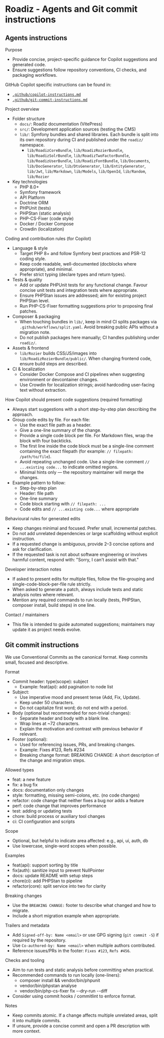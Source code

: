 # Roadiz - Agents and Git commit instructions
## Agents instructions

Purpose
- Provide concise, project-specific guidance for Copilot suggestions and generated code.
- Ensure suggestions follow repository conventions, CI checks, and packaging workflows.

GitHub Copilot specific instructions can be found in:
- [`.github/copilot-instructions.md`](.github/copilot-instructions.md)
- [`.github/git-commit-instructions.md`](.github/git-commit-instructions.md)

Project overview
- Folder structure
    - `docs/`: Roadiz documentation (VitePress)
    - `src/`: Development application sources (testing the CMS)
    - `lib/`: Symfony bundles and shared libraries. Each bundle is split into its own repository during CI and published under the `roadiz/` namespace.
        - `lib/RoadizCoreBundle`, `lib/RoadizRozierBundle`, `lib/RoadizSolrBundle`, `lib/RoadizTwoFactorBundle`, `lib/RoadizUserBundle`, `lib/RoadizFontBundle`, `lib/Documents`, `lib/DocGenerator`, `lib/DtsGenerator`, `lib/EntityGenerator`, `lib/Jwt`, `lib/Markdown`, `lib/Models`, `lib/OpenId`, `lib/Random`, `lib/Rozier`
- Key technologies
    - PHP 8.0+
    - Symfony framework
    - API Platform
    - Doctrine ORM
    - PHPUnit (tests)
    - PHPStan (static analysis)
    - PHP-CS-Fixer (code style)
    - Docker / Docker Compose
    - Crowdin (localization)

Coding and contribution rules (for Copilot)
- Language & style
    - Target PHP 8+ and follow Symfony best practices and PSR-12 coding style.
    - Keep code readable, well-documented (docblocks where appropriate), and minimal.
    - Prefer strict typing (declare types and return types).
- Tests & quality
    - Add or update PHPUnit tests for any functional change. Favour concise unit tests and integration tests where appropriate.
    - Ensure PHPStan issues are addressed; aim for existing project PHPStan level.
    - Run PHP-CS-Fixer formatting suggestions prior to proposing final patches.
- Composer & packaging
    - When touching bundles in `lib/`, keep in mind CI splits packages via `.github/workflows/split.yaml`. Avoid breaking public APIs without a migration note.
    - Do not publish packages here manually; CI handles publishing under `roadiz/`.
- Assets & frontend
    - `lib/Rozier` builds CSS/JS/images into `lib/RoadizRozierBundle/public/`. When changing frontend code, ensure build steps are described.
- CI & localization
    - Consider Docker Compose and CI pipelines when suggesting environment or devcontainer changes.
    - Use Crowdin for localization strings; avoid hardcoding user-facing text without extraction.

How Copilot should present code suggestions (required formatting)
- Always start suggestions with a short step-by-step plan describing the approach.
- Group code edits by file. For each file:
    - Use the exact file path as a header.
    - Give a one-line summary of the change.
    - Provide a single code block per file. For Markdown files, wrap the block with four backticks.
    - The first line inside the code block must be a single-line comment containing the exact filepath (for example: `// filepath: /path/to/file`).
    - Avoid repeating unchanged code. Use a single-line comment `// ...existing code...` to indicate omitted regions.
    - Minimal hints only — the repository maintainer will merge the changes.
- Example pattern to follow:
    - Step-by-step plan
    - Header: file path
    - One-line summary
    - Code block starting with `// filepath: ...`
    - Code edits and `// ...existing code...` where appropriate

Behavioural rules for generated edits
- Keep changes minimal and focused. Prefer small, incremental patches.
- Do not add unrelated dependencies or large scaffolding without explicit instruction.
- If a requested change is ambiguous, provide 2–3 concise options and ask for clarification.
- If the requested task is not about software engineering or involves harmful content, respond with: "Sorry, I can't assist with that."

Developer interaction notes
- If asked to present edits for multiple files, follow the file-grouping and single-code-block-per-file rule strictly.
- When asked to generate a patch, always include tests and static analysis notes where relevant.
- Mention any required commands to run locally (tests, PHPStan, composer install, build steps) in one line.

Contact / maintainers
- This file is intended to guide automated suggestions; maintainers may update it as project needs evolve.

## Git commit instructions

We use Conventional Commits as the canonical format. Keep commits small, focused and descriptive.

Format
- Commit header: type(scope): subject
    - Example: feat(api): add pagination to node list
- Subject:
    - Use imperative mood and present tense (Add, Fix, Update).
    - Keep under 50 characters.
    - Do not capitalize first word; do not end with a period.
- Body (optional but recommended for non-trivial changes):
    - Separate header and body with a blank line.
    - Wrap lines at ~72 characters.
    - Explain the motivation and contrast with previous behavior if relevant.
- Footer (optional):
    - Used for referencing issues, PRs, and breaking changes.
    - Example: Fixes #123, Refs #234
    - Breaking change format: BREAKING CHANGE: A short description of the change and migration steps.

Allowed types
- feat: a new feature
- fix: a bug fix
- docs: documentation only changes
- style: formatting, missing semi-colons, etc. (no code changes)
- refactor: code change that neither fixes a bug nor adds a feature
- perf: code change that improves performance
- test: adding or updating tests
- chore: build process or auxiliary tool changes
- ci: CI configuration and scripts

Scope
- Optional, but helpful to indicate area affected: e.g., api, ui, auth, db
- Use lowercase, single-word scopes when possible.

Examples
- feat(api): support sorting by title
- fix(auth): sanitize input to prevent NullPointer
- docs: update README with setup steps
- chore(ci): add PHPStan to pipeline
- refactor(core): split service into two for clarity

Breaking changes
- Use the `BREAKING CHANGE:` footer to describe what changed and how to migrate.
- Include a short migration example when appropriate.

Trailers and metadata
- Add `Signed-off-by: Name <email>` or use GPG signing (`git commit -S`) if required by the repository.
- Use `Co-authored-by: Name <email>` when multiple authors contributed.
- Reference issues/PRs in the footer: `Fixes #123`, `Refs #456`.

Checks and tooling
- Aim to run tests and static analysis before committing when practical.
- Recommended commands to run locally (one-liners):
    - composer install && vendor/bin/phpunit
    - vendor/bin/phpstan analyse
    - vendor/bin/php-cs-fixer fix --dry-run --diff
- Consider using commit hooks / commitlint to enforce format.

Notes
- Keep commits atomic. If a change affects multiple unrelated areas, split it into multiple commits.
- If unsure, provide a concise commit and open a PR description with more context.
